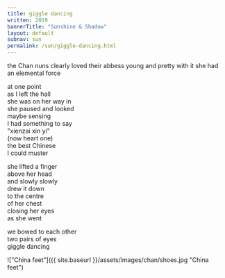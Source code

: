 ```yaml
---
title: giggle dancing
written: 2019
bannerTitle: "Sunshine & Shadow" 
layout: default
subnav: sun
permalink: /sun/giggle-dancing.html
---
```


<div class="poem">
the Chan nuns  
clearly loved  
their abbess  
young and pretty with it  
she had an elemental force

at one point  
as I left the hall  
she was on her way in  
she paused and looked  
maybe sensing  
I had something to say  
"xienzai xin yi"  
(now heart one)  
the best Chinese  
I could muster

she lifted a finger  
above her head  
and slowly slowly  
drew it down  
to the centre  
of her chest  
closing her eyes  
as she went

we bowed to each other  
two pairs of eyes  
giggle dancing
</div>

!["China feet"]({{ site.baseurl }}/assets/images/chan/shoes.jpg "China feet")
